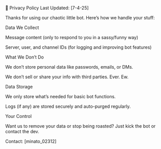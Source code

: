 📜 Privacy Policy
Last Updated: [7-4-25]

Thanks for using our chaotic little bot. Here’s how we handle your stuff:

Data We Collect

Message content (only to respond to you in a sassy/funny way)

Server, user, and channel IDs (for logging and improving bot features)

What We Don’t Do

We don’t store personal data like passwords, emails, or DMs.

We don’t sell or share your info with third parties. Ever. Ew.

Data Storage

We only store what’s needed for basic bot functions.

Logs (if any) are stored securely and auto-purged regularly.

Your Control

Want us to remove your data or stop being roasted? Just kick the bot or contact the dev.

Contact: [minato_02312]
